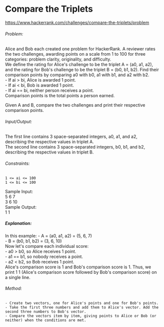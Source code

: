 # Compare the Triplets
https://www.hackerrank.com/challenges/compare-the-triplets/problem  
    
###### Problem:  
Alice and Bob each created one problem for HackerRank. A reviewer rates the two challenges, awarding points on a scale from 1 to 100 for three categories: problem clarity, originality, and difficulty.  
We define the rating for Alice's challenge to be the triplet A = (a0, a1, a2), and the rating for Bob's challenge to be the triplet B = (b0, b1, b2).
Find their comparison points by comparing a0 with b0, a1 with b1, and a2 with b2.  
	- If ai > bi, Alice is awarded 1 point.  
	- If ai < bi, Bob is awarded 1 point.  
	- If ai == bi, neither person receives a point.  
Comparison points is the total points a person earned.
  
Given A and B, compare the two challenges and print their respective comparison points.  
  
###### Input/Output:  
The first line contains 3 space-separated integers, a0, a1, and a2, describing the respective values in triplet A.  
The second line contains 3 space-separated integers, b0, b1, and b2, describing the respective values in triplet B.  
  
###### Constraints:  
	1 <= ai <= 100  
	1 <= bi <= 100  
  
Sample Input:  
	5 6 7  
	3 6 10  
Sample Output:  
	1 1  
  
##### Explanation:  
In this example:
	- A = (a0, a1, a2) = (5, 6, 7)  
	- B = (b0, b1, b2) = (3, 6, 10)  
Now let's compare each individual score:  
	- a0 > b0, so Alice receives 1 point.  
	- a1 == b1, so nobody receives a point.  
	- a2 < b2, so Bob receives 1 point.  
Alice's comparison score is 1 and Bob's comparison score is 1. Thus, we print 1 1 (Alice's comparison score followed by Bob's comparison score) on a single line.  
  
###### Method:  
	- Create two vectors, one for Alice's points and one for Bob's points.  
	- Take the first three numbers and add them to Alice's vector. Add the second three numbers to Bob's vector.  
	- Compare the vectors item by item, giving points to Alice or Bob (or neither) when the conditions are met.  